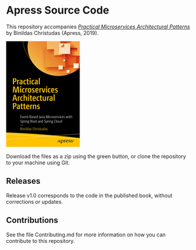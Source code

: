 # Apress Source Code

This repository accompanies [*Practical Microservices Architectural Patterns*](https://www.apress.com/9781484245002) by Binildas Christudas (Apress, 2019).

[comment]: #cover
![Cover image](9781484245002.jpg)

Download the files as a zip using the green button, or clone the repository to your machine using Git.

## Releases

Release v1.0 corresponds to the code in the published book, without corrections or updates.

## Contributions

See the file Contributing.md for more information on how you can contribute to this repository.